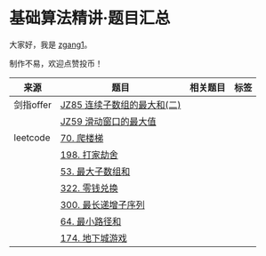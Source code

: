 # 基础算法精讲·题目汇总

大家好，我是 [zgang1](http://101.43.135.248/)。

制作不易，欢迎点赞投币！

|来源|题目|相关题目|标签|
|---|---|---|---|
|剑指offer|[JZ85 连续子数组的最大和(二)](https://www.nowcoder.com/practice/11662ff51a714bbd8de809a89c481e21?tpId=265&rp=1&ru=%2Fexam%2Foj%2Fta&qru=%2Fexam%2Foj%2Fta&sourceUrl=%2Fexam%2Foj%2Fta%253FtpId%3D13&difficulty=&judgeStatus=&tags=&title=%E8%BF%9E%E7%BB%AD%E5%AD%90%E6%95%B0%E7%BB%84%E7%9A%84%E6%9C%80%E5%A4%A7%E5%92%8C&gioEnter=menu)|
||[JZ59 滑动窗口的最大值](https://www.nowcoder.com/practice/1624bc35a45c42c0bc17d17fa0cba788?tpId=265&rp=1&ru=%2Fexam%2Foj%2Fta&qru=%2Fexam%2Foj%2Fta&sourceUrl=%2Fexam%2Foj%2Fta%253FtpId%3D13&difficulty=&judgeStatus=&tags=&title=%E6%BB%91%E5%8A%A8%E7%AA%97%E5%8F%A3&gioEnter=menu)|
|leetcode|[70. 爬楼梯](https://leetcode.cn/problems/climbing-stairs/description/)|
||[198. 打家劫舍](https://leetcode.cn/problems/house-robber/description/)|
||[53. 最大子数组和](https://leetcode.cn/problems/maximum-subarray/description/)|
||[322. 零钱兑换](https://leetcode.cn/problems/coin-change/description/)|
||[300. 最长递增子序列](https://leetcode.cn/problems/longest-increasing-subsequence/description/)|
||[64. 最小路径和](https://leetcode.cn/problems/minimum-path-sum/description/)|
||[174. 地下城游戏](https://leetcode.cn/problems/dungeon-game/)|